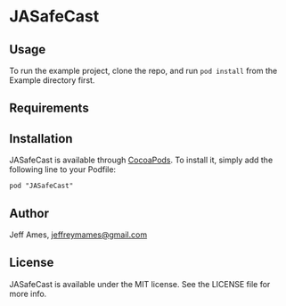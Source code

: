 # JASafeCast

## Usage

To run the example project, clone the repo, and run `pod install` from the Example directory first.

## Requirements

## Installation

JASafeCast is available through [CocoaPods](http://cocoapods.org). To install
it, simply add the following line to your Podfile:

    pod "JASafeCast"

## Author

Jeff Ames, jeffreymames@gmail.com

## License

JASafeCast is available under the MIT license. See the LICENSE file for more info.

